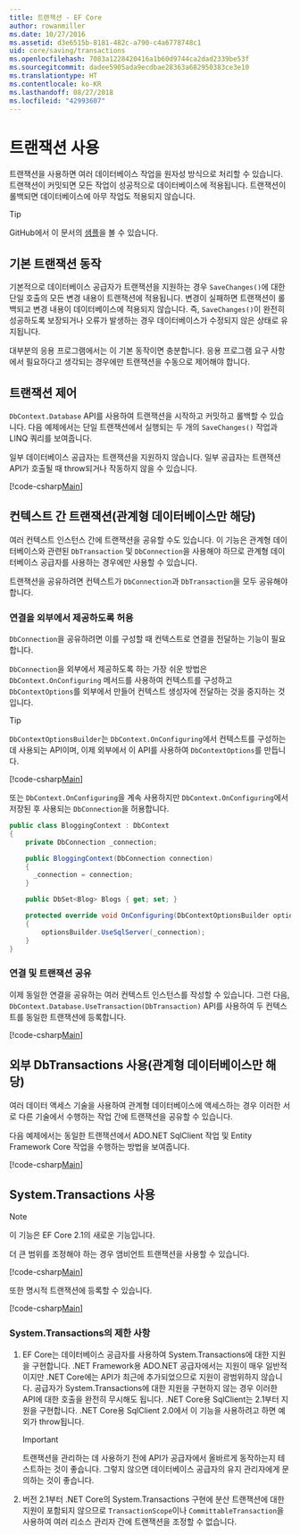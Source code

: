 ```yaml
---
title: 트랜잭션 - EF Core
author: rowanmiller
ms.date: 10/27/2016
ms.assetid: d3e6515b-8181-482c-a790-c4a6778748c1
uid: core/saving/transactions
ms.openlocfilehash: 7083a1228420416a1b60d9744ca2dad2339be53f
ms.sourcegitcommit: dadee5905ada9ecdbae28363a682950383ce3e10
ms.translationtype: HT
ms.contentlocale: ko-KR
ms.lasthandoff: 08/27/2018
ms.locfileid: "42993607"
---
```

# <a name="using-transactions"></a>트랜잭션 사용

트랜잭션을 사용하면 여러 데이터베이스 작업을 원자성 방식으로 처리할 수 있습니다. 트랜잭션이 커밋되면 모든 작업이 성공적으로 데이터베이스에 적용됩니다. 트랜잭션이 롤백되면 데이터베이스에 아무 작업도 적용되지 않습니다.

> [!TIP]  
> GitHub에서 이 문서의 [샘플](https://github.com/aspnet/EntityFramework.Docs/tree/master/samples/core/Saving/Saving/Transactions/)을 볼 수 있습니다.

## <a name="default-transaction-behavior"></a>기본 트랜잭션 동작

기본적으로 데이터베이스 공급자가 트랜잭션을 지원하는 경우 `SaveChanges()`에 대한 단일 호출의 모든 변경 내용이 트랜잭션에 적용됩니다. 변경이 실패하면 트랜잭션이 롤백되고 변경 내용이 데이터베이스에 적용되지 않습니다. 즉, `SaveChanges()`이 완전히 성공하도록 보장되거나 오류가 발생하는 경우 데이터베이스가 수정되지 않은 상태로 유지됩니다.

대부분의 응용 프로그램에서는 이 기본 동작이면 충분합니다. 응용 프로그램 요구 사항에서 필요하다고 생각되는 경우에만 트랜잭션을 수동으로 제어해야 합니다.

## <a name="controlling-transactions"></a>트랜잭션 제어

`DbContext.Database` API를 사용하여 트랜잭션을 시작하고 커밋하고 롤백할 수 있습니다. 다음 예제에서는 단일 트랜잭션에서 실행되는 두 개의 `SaveChanges()` 작업과 LINQ 쿼리를 보여줍니다.

일부 데이터베이스 공급자는 트랜잭션을 지원하지 않습니다. 일부 공급자는 트랜잭션 API가 호출될 때 throw되거나 작동하지 않을 수 있습니다.

[!code-csharp[Main](../../../samples/core/Saving/Saving/Transactions/ControllingTransaction/Sample.cs?name=Transaction&highlight=3,17,18,19)]

## <a name="cross-context-transaction-relational-databases-only"></a>컨텍스트 간 트랜잭션(관계형 데이터베이스만 해당)

여러 컨텍스트 인스턴스 간에 트랜잭션을 공유할 수도 있습니다. 이 기능은 관계형 데이터베이스와 관련된 `DbTransaction` 및 `DbConnection`을 사용해야 하므로 관계형 데이터베이스 공급자를 사용하는 경우에만 사용할 수 있습니다.

트랜잭션을 공유하려면 컨텍스트가 `DbConnection`과 `DbTransaction`을 모두 공유해야 합니다.

### <a name="allow-connection-to-be-externally-provided"></a>연결을 외부에서 제공하도록 허용

`DbConnection`을 공유하려면 이를 구성할 때 컨텍스트로 연결을 전달하는 기능이 필요합니다.

`DbConnection`을 외부에서 제공하도록 하는 가장 쉬운 방법은 `DbContext.OnConfiguring` 메서드를 사용하여 컨텍스트를 구성하고 `DbContextOptions`를 외부에서 만들어 컨텍스트 생성자에 전달하는 것을 중지하는 것입니다.

> [!TIP]  
> `DbContextOptionsBuilder`는 `DbContext.OnConfiguring`에서 컨텍스트를 구성하는 데 사용되는 API이며, 이제 외부에서 이 API를 사용하여 `DbContextOptions`를 만듭니다.

[!code-csharp[Main](../../../samples/core/Saving/Saving/Transactions/SharingTransaction/Sample.cs?name=Context&highlight=3,4,5)]

또는 `DbContext.OnConfiguring`을 계속 사용하지만 `DbContext.OnConfiguring`에서 저장된 후 사용되는 `DbConnection`을 허용합니다.

``` csharp
public class BloggingContext : DbContext
{
    private DbConnection _connection;

    public BloggingContext(DbConnection connection)
    {
      _connection = connection;
    }

    public DbSet<Blog> Blogs { get; set; }

    protected override void OnConfiguring(DbContextOptionsBuilder optionsBuilder)
    {
        optionsBuilder.UseSqlServer(_connection);
    }
}
```

### <a name="share-connection-and-transaction"></a>연결 및 트랜잭션 공유

이제 동일한 연결을 공유하는 여러 컨텍스트 인스턴스를 작성할 수 있습니다. 그런 다음, `DbContext.Database.UseTransaction(DbTransaction)` API를 사용하여 두 컨텍스트를 동일한 트랜잭션에 등록합니다.

[!code-csharp[Main](../../../samples/core/Saving/Saving/Transactions/SharingTransaction/Sample.cs?name=Transaction&highlight=1,2,3,7,16,23,24,25)]

## <a name="using-external-dbtransactions-relational-databases-only"></a>외부 DbTransactions 사용(관계형 데이터베이스만 해당)

여러 데이터 액세스 기술을 사용하여 관계형 데이터베이스에 액세스하는 경우 이러한 서로 다른 기술에서 수행하는 작업 간에 트랜잭션을 공유할 수 있습니다.

다음 예제에서는 동일한 트랜잭션에서 ADO.NET SqlClient 작업 및 Entity Framework Core 작업을 수행하는 방법을 보여줍니다.

[!code-csharp[Main](../../../samples/core/Saving/Saving/Transactions/ExternalDbTransaction/Sample.cs?name=Transaction&highlight=4,10,21,26,27,28)]

## <a name="using-systemtransactions"></a>System.Transactions 사용

> [!NOTE]  
> 이 기능은 EF Core 2.1의 새로운 기능입니다.

더 큰 범위를 조정해야 하는 경우 앰비언트 트랜잭션을 사용할 수 있습니다.

[!code-csharp[Main](../../../samples/core/Saving/Saving/Transactions/AmbientTransaction/Sample.cs?name=Transaction&highlight=1,2,3,26,27,28)]

또한 명시적 트랜잭션에 등록할 수 있습니다.

[!code-csharp[Main](../../../samples/core/Saving/Saving/Transactions/CommitableTransaction/Sample.cs?name=Transaction&highlight=1,15,28,29,30)]

### <a name="limitations-of-systemtransactions"></a>System.Transactions의 제한 사항  

1. EF Core는 데이터베이스 공급자를 사용하여 System.Transactions에 대한 지원을 구현합니다. .NET Framework용 ADO.NET 공급자에서는 지원이 매우 일반적이지만 .NET Core에는 API가 최근에 추가되었으므로 지원이 광범위하지 않습니다. 공급자가 System.Transactions에 대한 지원을 구현하지 않는 경우 이러한 API에 대한 호출을 완전히 무시해도 됩니다. .NET Core용 SqlClient는 2.1부터 지원을 구현합니다. .NET Core용 SqlClient 2.0에서 이 기능을 사용하려고 하면 예외가 throw됩니다. 

   > [!IMPORTANT]  
   > 트랜잭션을 관리하는 데 사용하기 전에 API가 공급자에서 올바르게 동작하는지 테스트하는 것이 좋습니다. 그렇지 않으면 데이터베이스 공급자의 유지 관리자에게 문의하는 것이 좋습니다. 

2. 버전 2.1부터 .NET Core의 System.Transactions 구현에 분산 트랜잭션에 대한 지원이 포함되지 않으므로 `TransactionScope`이나 `CommittableTransaction`을 사용하여 여러 리소스 관리자 간에 트랜잭션을 조정할 수 없습니다. 
